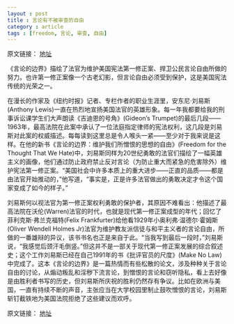 ```yaml
---
layout : post
title : 言论有不被审查的自由
category : article
tags : [freedom, 言论, 审查, 自由]
---
```


原文链接： [地址](http://cn.nytimes.com/article/culture-arts/2013/01/11/c11freedom)

《言论的边界》描绘了法官为维护美国宪法第一修正案、捍卫公民言论自由所做的努力。也许第一修正案像一个古老幻影，但言论自由必须受到保护，这是美国宪法传统的光荣之一。


在漫长的作家及《纽约时报》记者、专栏作者的职业生涯里，安东尼·刘易斯(Anthony Lewis)一直在热烈地宣扬美国法官的英雄形象。每一年我都要给我的刑事诉讼课学生们大声朗读《吉迪恩的号角》(Gideon’s Trumpet)的最后几段——1963年，最高法院在此案中承认了一位法庭指定律师的宪法权利，这几段是刘易斯对此案的权威描述。每每读到这里总是令人喉头一紧——至少对于我来说是这样。在他的新书《言论的边界：维护我们所憎恨的思想的自由》(Freedom for the Thought That We Hate)中，刘易斯同样为20世纪勇敢的法官们描绘了一幅英雄主义的画像，他们通过防止政府禁止反对言论（为防止重大而紧急的危害除外）维护宪法第一修正案。“美国社会中许多本质上的重大进步——正直的品质——都是由法官开始推动的，”他写道，“事实是，正是许多法官做出的勇敢决定才令这个国家变成了如今的样子。”

刘易斯何以视法官为第一修正案权利勇敢的保护者，其原因不难看出：他描述了最高法院在沃伦(Warren)法官的时代，也就是现代第一修正案成型的年代；回忆了菲利克斯·弗兰克福特(Felix Frankfurter)给他看1929年小奥利弗·温德尔·霍姆斯(Oliver Wendell Holmes Jr)法官为维护教友派信徒与和平主义者的言论自由，所做的一番雄辩的异议，该书书名也正是来自于此。“当我写到最后一段时，”刘易斯说，“我感觉后颈汗毛倒竖。”但这并不是一部关于现代第一修正案发展的综合叙述史；这个工作刘易斯已经在自己1991年的书《批评官员的尺度》(Make No Law)中完成了。这本《言论的边界》是一篇热情而有些松散的论文，涉及种种关于言论自由的讨论，从煽动叛乱和淫秽下流言论，到憎恨的言论和窃听隐私，看上去好像是由胜利者书写的历史，但刘易斯所庆祝的胜利仍然存有争议。比如在欧洲与美国，一直有持续不断的声音，主张应当在大学校园里制止鼓吹憎恨的言论，刘易斯斩钉截铁地为美国法院拒绝了这些建议而欢呼。


原文链接： [地址](http://cn.nytimes.com/article/culture-arts/2013/01/11/c11freedom)